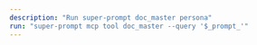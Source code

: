```yaml
---
description: "Run super-prompt doc_master persona"
run: "super-prompt mcp tool doc_master --query '$_prompt_'"
---
```


